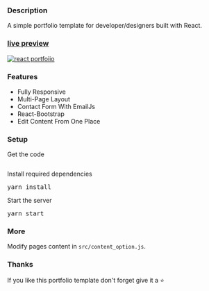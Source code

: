 ### Description

A simple portfolio template for developer/designers built with React. 

### [live preview](https://github.com/avinashlokhandebms/Avinash.lokhande-profile/)

[![react portfoiio](src/assets/images/react%20portfolio%20gif.gif)](https://avinash-lokhande-profile.vercel.app/)

### Features

- Fully Responsive
- Multi-Page Layout
- Contact Form With EmailJs
- React-Bootstrap
- Edit Content From One Place

### Setup

Get the code

<pre></pre>
 
Install required dependencies

<pre>yarn install</pre>


Start the server

<pre>yarn start</pre>

### More

Modify pages content in  `src/content_option.js`.

### Thanks

If you like this portfolio template don't forget give it a ⭐ 
